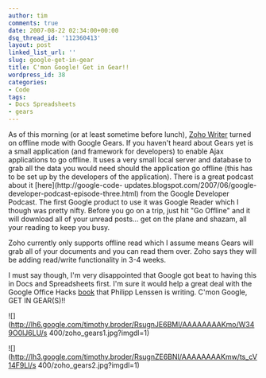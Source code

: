 ```yaml
---
author: tim
comments: true
date: 2007-08-22 02:34:00+00:00
dsq_thread_id: '112360413'
layout: post
linked_list_url: ''
slug: google-get-in-gear
title: C'mon Google! Get in Gear!!
wordpress_id: 38
categories:
- Code
tags:
- Docs Spreadsheets
- gears
---
```


As of this morning (or at least sometime before lunch), [Zoho
Writer](http://writer.zoho.com/index.do) turned on offline mode with Google
Gears. If you haven't heard about Gears yet is a small application (and
framework for developers) to enable Ajax applications to go offline. It uses a
very small local server and database to grab all the data you would need
should the application go offline (this has to be set up by the developers of
the application). There is a great podcast about it [here](http://google-code-
updates.blogspot.com/2007/06/google-developer-podcast-episode-three.html) from
the Google Developer Podcast. The first Google product to use it was Google
Reader which I though was pretty nifty. Before you go on a trip, just hit "Go
Offline" and it will download all of your unread posts... get on the plane and
shazam, all your reading to keep you busy.  
  
Zoho currently only supports offline read which I assume means Gears will grab
all of your documents and you can read them over. Zoho says they will be
adding read/write functionality in 3-4 weeks.  
  
I must say though, I'm very disappointed that Google got beat to having this
in Docs and Spreadsheets first. I'm sure it would help a great deal with the
Google Office Hacks [book](http://blogoscoped.com/archive/2007-08-08-n90.html)
that Philipp Lenssen is writing. C'mon Google, GET IN GEAR(S)!!  
  
![](http://lh6.google.com/timothy.broder/RsugnJE6BMI/AAAAAAAAKmo/W349O0lJ6LU/s
400/zoho_gears1.jpg?imgdl=1)  
  
![](http://lh3.google.com/timothy.broder/RsugnZE6BNI/AAAAAAAAKmw/ts_cV14F9LI/s
400/zoho_gears2.jpg?imgdl=1)

